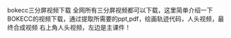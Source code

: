 bokecc三分屏视频下载
全网所有三分屏视频都可以下载，这里简单介绍一下BOKECC的视频下载，通过提取所需要的ppt,pdf，绘画轨迹代码，人头视频，最终合成视频
右上角人头视频，左边是主课件！
